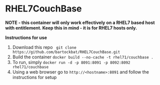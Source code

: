 # RHEL7CouchBase

**NOTE - this container will only work effectively on a RHEL7 based host with entitlement.
Keep this in mind - it is for RHEL7 hosts only.**


**Instructions for use**

1. Download this repo ` git clone https://github.com/bartockbat/RHEL7CouchBase.git`
2. Build the container `docker build --no-cache -t rhel71/couchbase .`
3. To run, simply `docker run -d -p 8091:8091 -p 8092:8092 rhel71/couchbase`
4. Using a web browser go to `http://<hostname>:8091` and follow the instructions for setup
